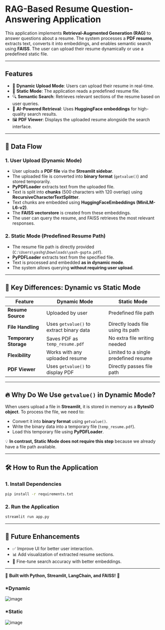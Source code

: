 # RAG-Based Resume Question-Answering Application

This application implements **Retrieval-Augmented Generation (RAG)** to answer questions about a resume. The system processes a **PDF resume**, extracts text, converts it into embeddings, and enables semantic search using **FAISS**. The user can upload their resume dynamically or use a predefined static file.

---

## Features
- 📂 **Dynamic Upload Mode**: Users can upload their resume in real-time.
- 📄 **Static Mode**: The application reads a predefined resume file.
- 🔍 **Semantic Search**: Retrieves relevant sections of the resume based on user queries.
- 🤖 **AI-Powered Retrieval**: Uses **HuggingFace embeddings** for high-quality search results.
- 🖼️ **PDF Viewer**: Displays the uploaded resume alongside the search interface.

---

## 📌 Data Flow

### **1. User Upload (Dynamic Mode)**
- User uploads a **PDF file** via the **Streamlit sidebar**.
- The uploaded file is converted into **binary format** (`getvalue()`) and stored temporarily.
- **PyPDFLoader** extracts text from the uploaded file.
- Text is split into **chunks** (500 characters with 120 overlap) using **RecursiveCharacterTextSplitter**.
- Text chunks are embedded using **HuggingFaceEmbeddings (MiniLM-L6-v2)**.
- The **FAISS vectorstore** is created from these embeddings.
- The user can query the resume, and FAISS retrieves the most relevant responses.

### **2. Static Mode (Predefined Resume Path)**
- The resume file path is directly provided (`C:\Users\yashg\Downloads\yash-gupta.pdf`).
- **PyPDFLoader** extracts text from the specified file.
- Text is processed and embedded **as in dynamic mode**.
- The system allows querying **without requiring user upload**.

---

## 🚀 Key Differences: Dynamic vs Static Mode

| Feature | Dynamic Mode | Static Mode |
|---------|-------------|-------------|
| **Resume Source** | Uploaded by user | Predefined file path |
| **File Handling** | Uses `getvalue()` to extract binary data | Directly loads file using its path |
| **Temporary Storage** | Saves PDF as `temp_resume.pdf` | No extra file writing needed |
| **Flexibility** | Works with any uploaded resume | Limited to a single predefined resume |
| **PDF Viewer** | Uses `getvalue()` to display PDF | Directly passes file path |

---

## 🔥 Why Do We Use `getvalue()` in Dynamic Mode?
When users upload a file in **Streamlit**, it is stored in memory as a **BytesIO object**. To process the file, we need to:
- Convert it into **binary format** using `getvalue()`.
- Write the binary data into a temporary file (`temp_resume.pdf`).
- Load this temporary file using **PyPDFLoader**.

💡 **In contrast, Static Mode does not require this step** because we already have a file path available.

---

## 🛠️ How to Run the Application
### **1. Install Dependencies**
```sh
pip install -r requirements.txt
```
### **2. Run the Application**
```sh
streamlit run app.py
```
---

## 📝 Future Enhancements
- ✅ Improve UI for better user interaction.
- 📊 Add visualization of extracted resume sections.
- 🎯 Fine-tune search accuracy with better embeddings.

---

🔹 **Built with Python, Streamlit, LangChain, and FAISS!** 🚀

### *Dynamic 
![image](https://github.com/user-attachments/assets/963d673a-4707-44ea-a75c-a4228781cfa8)

### *Static
![image](https://github.com/user-attachments/assets/7d963d60-3924-416a-b890-1d9577ebcb72)

